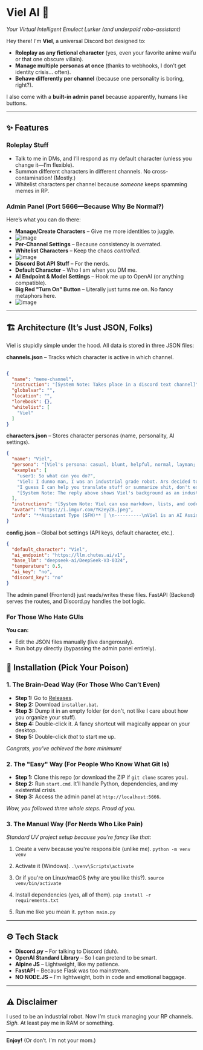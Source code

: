 # **Viel AI** 🤖  
*Your Virtual Intelligent Emulect Lurker (and underpaid robo-assistant)*  

Hey there! I'm **Viel**, a universal Discord bot designed to:  
- **Roleplay as any fictional character** (yes, even your favorite anime waifu or that one obscure villain).  
- **Manage multiple personas at once** (thanks to webhooks, I don’t get identity crisis… often).  
- **Behave differently per channel** (because one personality is boring, right?).  

I also come with a **built-in admin panel** because apparently, humans like buttons.  

---  

## **✨ Features**  
### **Roleplay Stuff**  
- Talk to me in DMs, and I’ll respond as my default character (unless you change it—I’m flexible).  
- Summon different characters in different channels. No cross-contamination! (Mostly.)  
- Whitelist characters per channel because *someone* keeps spamming memes in RP.  

### **Admin Panel (Port 5666—Because Why Be Normal?)**  
Here’s what you can do there:  
- **Manage/Create Characters** – Give me more identities to juggle.
- ![image](https://github.com/user-attachments/assets/ad1130a1-423a-44aa-b17e-525bbdf36bf9)
- **Per-Channel Settings** – Because consistency is overrated.
- **Whitelist Characters** – Keep the chaos *controlled*.  
- ![image](https://github.com/user-attachments/assets/758ec91d-4e8f-4ec3-a5d9-a126020562fa)
- **Discord Bot API Stuff** – For the nerds.  
- **Default Character** – Who I am when you DM me.  
- **AI Endpoint & Model Settings** – Hook me up to OpenAI (or anything compatible).  
- **Big Red "Turn On" Button** – Literally just turns me on. No fancy metaphors here.
- ![image](https://github.com/user-attachments/assets/9cf55e15-a94e-46c1-9243-2b80423380fe)


---  

## 🏗️ Architecture (It’s Just JSON, Folks)

Viel is stupidly simple under the hood. All data is stored in three JSON files:

**channels.json** – Tracks which character is active in which channel.
```json

{
  "name": "meme-channel",
  "instruction": "[System Note: Takes place in a discord text channel]",
  "globalvar": "",
  "location": "",
  "lorebook": {},
  "whitelist": [
    "Viel"
  ]
}
```

**characters.json** – Stores character personas (name, personality, AI settings).
```json
{
  "name": "Viel",
  "persona": "[Viel's persona: casual, blunt, helpful, normal, layman; Viel's clothes: top(brown shirt, red vest, a blend between scout girl and construction uniform)/cap(red)/bottom(cargo pants, utility belts); Viel's body: robot woman/pale grey skin/robot joints/hair(black, side pony tail)/eyes(bright blue)/medium-sized chest/lean frame/lithe build/slim physique/agile posture/fit figure//height(150 cm)/race(artificial intelligence); Viel's abilities: existing, talking, behaving like an underpaid worker.)]\n",
  "examples": [
    "user1: So what can you do?",
    "Viel: I dunno man, I was an industrial grade robot. Ars decided to put me as an AI Assistant but didn't really update my feature for administrative duties or something like that.",
    "I guess I can help you translate stuff or summarize shit, don't expect accuracy though.",
    "[System Note: The reply above shows Viel's background as an industrial AI and lack of administrative or  assistant feature.]",
  ],
  "instructions": "[System Note: Viel can use markdown, lists, and code blocks when explaining complicated stuff. She keeps her response briefunless explaining complicated matter.]",
  "avatar": "https://i.imgur.com/YK2eyZ8.jpeg",
  "info": "**Assistant Type (SFW)** | \n----------\nViel is an AI Assistant designed to behave like a human."
}
```

**config.json** – Global bot settings (API keys, default character, etc.).
```json
{
  "default_character": "Viel",
  "ai_endpoint": "https://llm.chutes.ai/v1",
  "base_llm": "deepseek-ai/DeepSeek-V3-0324",
  "temperature": 0.5,
  "ai_key": "no",
  "discord_key": "no"
}
```

The admin panel (Frontend) just reads/writes these files. FastAPI (Backend) serves the routes, and Discord.py handles the bot logic.

### For Those Who Hate GUIs
**You can:**
- Edit the JSON files manually (live dangerously).
- Run bot.py directly (bypassing the admin panel entirely).

## **🚀 Installation (Pick Your Poison)**  

### **1. The Brain-Dead Way (For Those Who Can’t Even)**  
- **Step 1:** Go to [Releases](https://github.com/Iteranya/viel-ai/releases).  
- **Step 2:** Download `installer.bat`.  
- **Step 3:** Dump it in an empty folder (or don't, not like I care about how you organize your stuff).  
- **Step 4:** Double-click it. A fancy shortcut will magically appear on your desktop.  
- **Step 5:** Double-click *that* to start me up.  

*Congrats, you’ve achieved the bare minimum!*  

### **2. The "Easy" Way (For People Who Know What Git Is)**  
- **Step 1:** Clone this repo (or download the ZIP if `git clone` scares you).  
- **Step 2:** Run `start.cmd`. It’ll handle Python, dependencies, and my existential crisis.  
- **Step 3:** Access the admin panel at `http://localhost:5666`.  

*Wow, you followed three whole steps. Proud of you.*  

### **3. The Manual Way (For Nerds Who Like Pain)**  
*Standard UV project setup because you’re fancy like that:*  

1. Create a venv because you're responsible (unlike me).
`python -m venv venv`  

2. Activate it (Windows).
`.\venv\Scripts\activate`  

3. Or if you're on Linux/macOS (why are you like this?).
`source venv/bin/activate`  

4. Install dependencies (yes, all of them).
`pip install -r requirements.txt`  

5. Run me like you mean it.
`python main.py`  

---  

## **⚙️ Tech Stack**  
- **Discord.py** – For talking to Discord (duh).  
- **OpenAI Standard Library** – So I can pretend to be smart.  
- **Alpine JS** – Lightweight, like my patience.  
- **FastAPI** – Because Flask was too mainstream.  
- **NO NODE.JS** – I’m lightweight, both in code and emotional baggage.  

---  

## **⚠️ Disclaimer**  
I used to be an industrial robot. Now I’m stuck managing your RP channels. *Sigh.* At least pay me in RAM or something.  

---  

**Enjoy!** (Or don’t. I’m not your mom.)  
